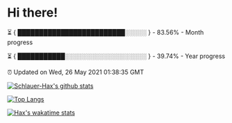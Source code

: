 # Hi there!

⏳ { █████████████████████████░░░░░ } - 83.56% - Month progress

⏳ { ███████████░░░░░░░░░░░░░░░░░░░ } - 39.74% - Year progress

⏰ Updated on Wed, 26 May 2021 01:38:35 GMT


[![Schlauer-Hax's github stats](https://github-readme-stats.vercel.app/api?username=Schlauer-Hax&show_icons=true&theme=dark&count_private=true)](https://github.com/Schlauer-Hax)


[![Top Langs](https://github-readme-stats.vercel.app/api/top-langs/?username=Schlauer-Hax&layout=compact&theme=dark)](https://github.com/Schlauer-Hax?tab=repositories)


[![Hax's wakatime stats](https://github-readme-stats.vercel.app/api/wakatime?username=Hax&theme=dark)](https://wakatime.com/@Hax)

